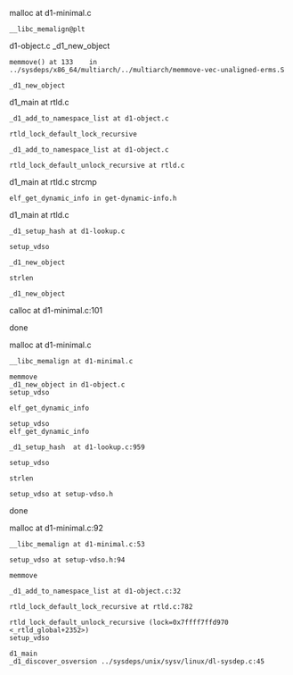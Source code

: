 
malloc at d1-minimal.c

	__libc_memalign@plt

d1-object.c
	_d1_new_object

	memmove() at 133	in ../sysdeps/x86_64/multiarch/../multiarch/memmove-vec-unaligned-erms.S

	_d1_new_object

d1_main at rtld.c

	_d1_add_to_namespace_list at d1-object.c

	rtld_lock_default_lock_recursive

	_d1_add_to_namespace_list at d1-object.c

	rtld_lock_default_unlock_recursive at rtld.c

d1_main at rtld.c
	strcmp 

	elf_get_dynamic_info in get-dynamic-info.h

d1_main at rtld.c

	_d1_setup_hash at d1-lookup.c

	setup_vdso

	_d1_new_object

	strlen

	_d1_new_object

calloc at d1-minimal.c:101 


done

malloc at d1-minimal.c

	__libc_memalign at d1-minimal.c

	memmove
	_d1_new_object in d1-object.c
	setup_vdso

	elf_get_dynamic_info

	setup_vdso
	elf_get_dynamic_info

	_d1_setup_hash	at d1-lookup.c:959

	setup_vdso

	strlen

	setup_vdso at setup-vdso.h

done

malloc at d1-minimal.c:92

	__libc_memalign at d1-minimal.c:53

	setup_vdso at setup-vdso.h:94

	memmove

	_d1_add_to_namespace_list at d1-object.c:32

	rtld_lock_default_lock_recursive at rtld.c:782

	rtld_lock_default_unlock_recursive (lock=0x7ffff7ffd970 <_rtld_global+2352>)
	setup_vdso

	d1_main
	_d1_discover_osversion ../sysdeps/unix/sysv/linux/dl-sysdep.c:45






